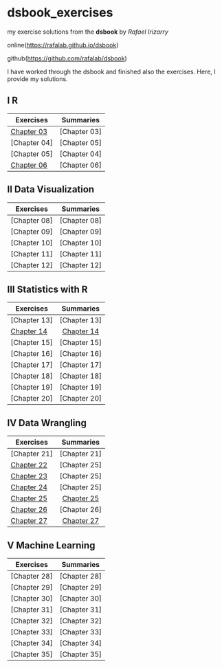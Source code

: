 # dsbook_exercises
my exercise solutions from the **dsbook** by *Rafael Irizarry*

online(https://rafalab.github.io/dsbook)

github(https://github.com/rafalab/dsbook)

I have worked through the dsbook and finished also the exercises. Here, I provide my solutions.

I R
------

 Exercises  |    Summaries  |
----------|:-------------:|
 [Chapter 03](ex_03_r_basics.html) |  [Chapter 03] |
 [Chapter 04] |  [Chapter 05] |
 [Chapter 05] |  [Chapter 04] |
 [Chapter 06](ex_06_importing_data.html) |  [Chapter 06] |

II Data Visualization
------

 Exercises  |    Summaries  |
----------|:-------------:|
 [Chapter 08] |  [Chapter 08] |
 [Chapter 09] |  [Chapter 09] |
 [Chapter 10] |  [Chapter 10] |
 [Chapter 11] |  [Chapter 11] |
 [Chapter 12] |  [Chapter 12] |

III Statistics with R
------

 Exercises  |    Summaries  |
----------|:-------------:|
 [Chapter 13] |  [Chapter 13] |
 [Chapter 14](ex_14_probability.html) |  [Chapter 14](su_14_probability.html) |
 [Chapter 15] |  [Chapter 15] |
 [Chapter 16] |  [Chapter 16] |
 [Chapter 17] |  [Chapter 17] |
 [Chapter 18] |  [Chapter 18] |
 [Chapter 19] |  [Chapter 19] |
 [Chapter 20] |  [Chapter 20] |

IV Data Wrangling
------

 Exercises  |    Summaries  |
----------|:-------------:|
 [Chapter 21] |  [Chapter 21] |
 [Chapter 22](ex_22_reshaping_data.html) |  [Chapter 25] |
 [Chapter 23](ex_23_joining_tables.html) |  [Chapter 25] |
 [Chapter 24](ex_24_web_scraping.html) |  [Chapter 25] |
 [Chapter 25](ex_25_string_processing.html) |  [Chapter 25](su_25_string_processing.html) |
 [Chapter 26](ex_26_parsing_dates_and_times.html) | [Chapter 26]  |
 [Chapter 27](ex_27_text_mining.html) | [Chapter 27](su_27_text_mining.html) |

V Machine Learning
------

 Exercises  |    Summaries  |
----------|:-------------:|
 [Chapter 28] | [Chapter 28] |
 [Chapter 29] | [Chapter 29] |
 [Chapter 30] | [Chapter 30] |
 [Chapter 31] | [Chapter 31] |
 [Chapter 32] | [Chapter 32] |
 [Chapter 33] | [Chapter 33] |
 [Chapter 34] | [Chapter 34] |
 [Chapter 35] | [Chapter 35] |


